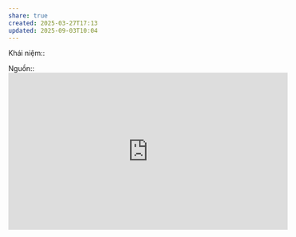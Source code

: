 ```yaml
---
share: true
created: 2025-03-27T17:13
updated: 2025-09-03T10:04
---
```

Khái niệm:: 

Nguồn:: <iframe width="560" height="315" src="https://www.youtube.com/embed/wMfEXpP8abM?si=d3jgBHpWxZhcALKB" title="YouTube video player" frameborder="0" allow="accelerometer; autoplay; clipboard-write; encrypted-media; gyroscope; picture-in-picture; web-share" referrerpolicy="strict-origin-when-cross-origin" allowfullscreen></iframe>
